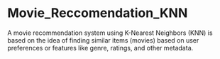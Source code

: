 # Movie_Reccomendation_KNN
A movie recommendation system using K-Nearest Neighbors (KNN) is based on the idea of finding similar items (movies) based on user preferences or features like genre, ratings, and other metadata.
